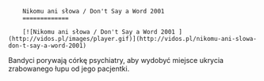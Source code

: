 
        Nikomu ani słowa / Don't Say a Word 2001 
        =============
        
        [![Nikomu ani słowa / Don't Say a Word 2001 ](http://vidos.pl/images/player.gif)](http://vidos.pl/nikomu-ani-slowa-don-t-say-a-word-2001)
        
        
 Bandyci porywają córkę psychiatry, aby wydobyć miejsce ukrycia zrabowanego łupu od jego pacjentki.
    